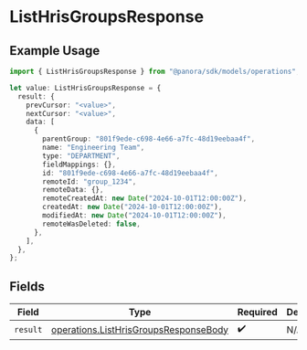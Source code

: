 # ListHrisGroupsResponse

## Example Usage

```typescript
import { ListHrisGroupsResponse } from "@panora/sdk/models/operations";

let value: ListHrisGroupsResponse = {
  result: {
    prevCursor: "<value>",
    nextCursor: "<value>",
    data: [
      {
        parentGroup: "801f9ede-c698-4e66-a7fc-48d19eebaa4f",
        name: "Engineering Team",
        type: "DEPARTMENT",
        fieldMappings: {},
        id: "801f9ede-c698-4e66-a7fc-48d19eebaa4f",
        remoteId: "group_1234",
        remoteData: {},
        remoteCreatedAt: new Date("2024-10-01T12:00:00Z"),
        createdAt: new Date("2024-10-01T12:00:00Z"),
        modifiedAt: new Date("2024-10-01T12:00:00Z"),
        remoteWasDeleted: false,
      },
    ],
  },
};
```

## Fields

| Field                                                                                          | Type                                                                                           | Required                                                                                       | Description                                                                                    |
| ---------------------------------------------------------------------------------------------- | ---------------------------------------------------------------------------------------------- | ---------------------------------------------------------------------------------------------- | ---------------------------------------------------------------------------------------------- |
| `result`                                                                                       | [operations.ListHrisGroupsResponseBody](../../models/operations/listhrisgroupsresponsebody.md) | :heavy_check_mark:                                                                             | N/A                                                                                            |